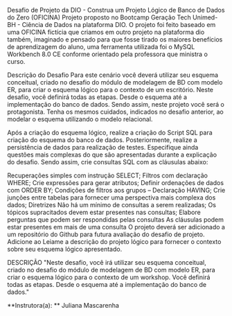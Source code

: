 Desafio de Projeto da DIO - Construa um Projeto Lógico de Banco de Dados do Zero (OFICINA)
Projeto proposto no Bootcamp Geração Tech Unimed-BH - Ciência de Dados na plataforma DIO.
O projeto foi feito baseado em uma OFICINA fictícia que criamos em outro projeto na plataforma dio também, imaginado e pensado para que fosse tirado os maiores benefícios de aprendizagem do aluno, uma ferramenta utilizada foi o MySQL Workbench 8.0 CE conforme orientado pela professora que ministra o curso.

Descrição do Desafio
Para este cenário você deverá utilizar seu esquema conceitual, criado no desafio do módulo de modelagem de BD com modelo ER, para criar o esquema lógico para o contexto de um escritório. Neste desafio, você definirá todas as etapas. Desde o esquema até a implementação do banco de dados. Sendo assim, neste projeto você será o protagonista. Tenha os mesmos cuidados, indicados no desafio anterior, ao modelar o esquema utilizando o modelo relacional.

Após a criação do esquema lógico, realize a criação do Script SQL para criação do esquema do banco de dados. Posteriormente, realize a persistência de dados para realização de testes. Especifique ainda questões mais complexas do que são apresentadas durante a explicação do desafio. Sendo assim, crie consultas SQL com as cláusulas abaixo:

Recuperações simples com instrução SELECT;
Filtros com declaração WHERE;
Crie expressões para gerar atributos;
Definir ordenações de dados com ORDER BY;
Condições de filtros aos grupos – Declaração HAVING;
Crie junções entre tabelas para fornecer uma perspectiva mais complexa dos dados;
Diretrizes
Não há um mínimo de consultas a serem realizadas;
Os tópicos supracitados devem estar presentes nas consultas;
Elabore perguntas que podem ser respondidas pelas consultas
As cláusulas podem estar presentes em mais de uma consulta
O projeto deverá ser adicionado a um repositório do Github para futura avaliação do desafio de projeto. Adicione ao Leiame a descrição do projeto lógico para fornecer o contexto sobre seu esquema lógico apresentado.

DESCRIÇÃO
"Neste desafio, você irá utilizar seu esquema conceitual, criado no desafio do módulo de modelagem de BD com modelo ER, para criar o esquema lógico para o contexto de um workshop. Você definirá todas as etapas. Desde o esquema até a implementação do banco de dados."

**Instrutora(a): ** Juliana Mascarenha
